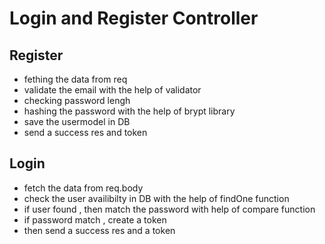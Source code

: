 <h1>Login and Register Controller</h1>
<h2>Register</h2>
<ul>
<li>fething the data from req</li>
<li>validate the email with the help of validator</li>
<li>checking password lengh</li>
<li>hashing the password with the help of brypt library</li>
<li>save the usermodel in DB</li>
<li>send a success res and token</li>
  
</ul>
<h2> Login
</h2>
<ul>
<li>fetch the data from req.body</li>
<li>check the user availibilty in DB with the help of findOne function</li>
<li>if user found , then match the password with help of compare function</li>
<li>if password match , create a token</li>
<li>then send a success res and a token</li>


  
</ul>
